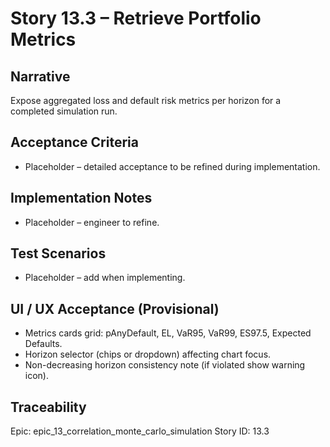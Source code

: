 # Story 13.3 – Retrieve Portfolio Metrics

## Narrative
Expose aggregated loss and default risk metrics per horizon for a completed simulation run.

## Acceptance Criteria
- Placeholder – detailed acceptance to be refined during implementation.

## Implementation Notes
- Placeholder – engineer to refine.

## Test Scenarios
- Placeholder – add when implementing.

## UI / UX Acceptance (Provisional)
- Metrics cards grid: pAnyDefault, EL, VaR95, VaR99, ES97.5, Expected Defaults.
- Horizon selector (chips or dropdown) affecting chart focus.
- Non-decreasing horizon consistency note (if violated show warning icon).

## Traceability
Epic: epic_13_correlation_monte_carlo_simulation
Story ID: 13.3
